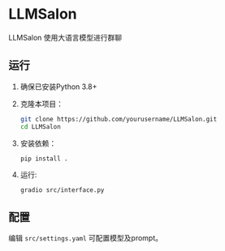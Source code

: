 # LLMSalon

LLMSalon 使用大语言模型进行群聊


## 运行

1. 确保已安装Python 3.8+
2. 克隆本项目：
   ```bash
   git clone https://github.com/yourusername/LLMSalon.git
   cd LLMSalon
   ```
3. 安装依赖：
   ```bash
   pip install .
   ```

4. 运行:
   ```
   gradio src/interface.py
   ```

## 配置

编辑 `src/settings.yaml` 可配置模型及prompt。